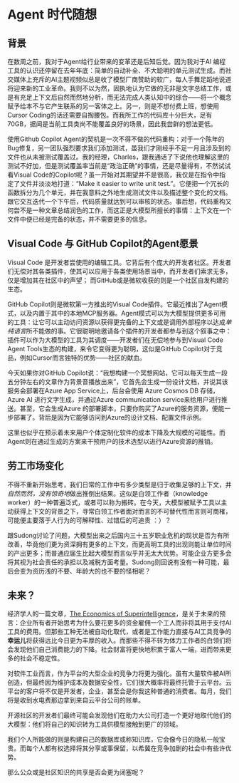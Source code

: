 # Agent 时代随想

## 背景
在数周之前，我对于Agent给行业带来的变革还是后知后觉。因为我对于AI 编程工具的认识还停留在去年年底：简单的自动补全、不大聪明的单元测试生成。而社交媒体上充斥的AI主题视频似总是收了模型厂商赞助的软广，每人手舞足蹈地说道将迎来新的工业革命。我则不以为然，固执地认为它做的无非是文字总结工作，或是有充足上下文后自然而然地分析，而无法完成人类认知中的综合——将一个概念赋予给本不与它产生联系的另一客体之上。另一，则是不想付费上班，想使用Cursor Coding的话还需要自掏腰包。而我所工作的代码库十分巨大，足有70GB，据闻是当前工具类尚不能覆盖良好的场景，因此我尝鲜的想法更低。

使用Github Copilot Agent的契机是一次不得不做的代码重构：对于一个陈年的Bug修复，另一团队强烈要求我们添加测试，虽我们才刚经手不足一月且涉及到的文件也从未被测试覆盖过。我的经理，Charles，跟我通话了下说他也理解这里的测试不好加，但是测试覆盖率当前是“政治正确”的事情，还是尽量得有，不然试试看Visual Code的Copilot呢？虽一开始对其期望并不是很高，我仅是在指令中指定了文件并淡淡地打道：“Make it easier to write unit test.”。它便把一个冗长的函数拆分为几个单元，并在我意料之外地生成测试文件以及描述整个变化的文档。跟它交互迭代一个下午后，代码质量就达到可以审核的状态。事后想，代码重构又何尝不是一种文章总结润色的工作，而这正是大模型所擅长的事情：上下文在一个文件中便已经是完备的状态，并不需要更多的信息。

## Visual Code 与 GitHub Copilot的Agent愿景
Visual Code 是开发者尝使用的编辑工具。它背后有个庞大的开发者社区。开发者们无偿对其各类插件，使其可以应用于各类使用场景当中，而开发者们索求无多，仅是增加其在社区中的声望； 而GitHub或是微软收获的则是一个社区自发构建的生态。  

GitHub Copilot则是微软第一方推出的Visual Code插件。它最近推出了Agent模式，以及内置于其中的本地MCP服务器。Agent模式可以为大模型提供更多可用的工具：让它可以主动访问资源以获得更完备的上下文或是调用外部程序以达成*单纯语言*所不能做的事。它很聪明地邀请各个插件的开发者都参与到这个叙事之中：插件可以作为大模型的工具为其调度——开发者们在无偿地参与到Visual Code Agent Tools生态的构建，来令它变得更为聪明，这似是GitHub Copilot对于竞品，例如Cursor而言独特的优势——社区的献血。

今天如果你对GitHub Copilot说：“我想构建一个冥想网站，它可以每天生成一段五分钟左右的文章作为背景音播放出来”，它首先会生成一份设计文档，并说其该服务会部署在Azure App Service上，后台会使用 Azure Cosmos DB 存储，Azure AI 进行文字生成，并通过Azure communication service来给用户进行推送。甚至，它会生成Azure 的部署脚本，只要你购买了Azure的服务资源，便能一步部署了。背后是因为它能够访问到Azure的设计文档、配置文件示例。

这里也似乎在预示着未来用户个体定制化软件的成本下降及大规模的可能性。而Agent则在通过生成的方案来干预用户的技术选型以进行Azure资源的推销。

## 劳工市场变化
不得不重新开始思考，我们日常的工作中有多少类型是归于收集足够的上下文，并*自然而然，没有惊奇地*做出推倒出结果。这似是白领工作者（knowledge worker）的一种普遍泛式，或者可以称为搬砖。在今天，大模型被赋予工具以主动获得上下文的背景之下，寻常白领工作者面对而言的不可替代性而言则可商榷，可能便主要落于人行为的可解释性、过错后的可追责 ：）？

跟Sudong讨论了问题，大模型出来之后国内三十五岁职业危机的现状是否为有所改善，毕竟他们更为资深拥有更多的上下文，而更高明工具的出现则能让单位时间的产出更多；而普通应届生比起大模型而言似乎并无太大优势。可能企业方更多会将其视为社会责任的承担以及减税方面考量。Sudong则回说有没有一种可能，最后会变为资历浅的不要、年龄大的也不要的怪相呢？

## 未来？

经济学人的一篇文章，[The Economics of Superintelligence](https://www.economist.com/leaders/2025/07/24/the-economics-of-superintelligence?giftId=88d1bf69-caf0-4cb7-8fb0-351d3af0ee15&utm_campaign=gifted_article)，是关于未来的预言：企业所有者开始思考为什么要花更多的资金雇佣一个工人而非将其用于支付AI工具的费用。但那些工种无法被自动化取代，或者是工作能力直接与AI工具竞争的**幸运儿**将获得远比今日更为丰厚的收入。而那些不得不转为体力工作者的白领们将会发现他们自己消费能力的下降。社会财富将更快地积累于富人一端，进而带来更多的社会不稳定性。

对软件工业而言，作为平台的大型企业的竞争力将更为强化。虽有大量软件被AI所创造，但最终因为维护成本及数据安全性，它们很大概率将最终托管于云平台。云平台的客户将不仅是开发者，企业，甚至会是你我这种普通的消费者。每月，我们将是收到水电费那边拿到来自云平台公司的账单。

开源社区的开发者们最终可能会发现他们在助力大公司打造一个更好地取代他们的大模型：他们将自己的知识转为工具供模型接触到更广的领域。

我们个人所能做的则是构建自己的数据库或称知识库，它会像今日的隐私一般宝贵。而每个人都有权选择将其分享或事保留，以希冀在竞争加剧的社会中有些许优势。

那么公众或是社区知识的共享是否会更为闭塞呢？